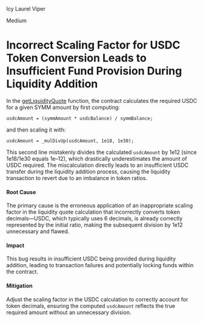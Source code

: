 Icy Laurel Viper

Medium

# Incorrect Scaling Factor for USDC Token Conversion Leads to Insufficient Fund Provision During Liquidity Addition

In the [getLiquidityQuote](https://github.com/sherlock-audit/2025-03-symm-io-stacking/blob/main/token/contracts/vesting/SymmVesting.sol#L247-L256) function, the contract calculates the required USDC for a given SYMM amount by first computing:  
```solidity
usdcAmount = (symmAmount * usdcBalance) / symmBalance;
```
and then scaling it with:  
```solidity
usdcAmount = _mulDivUp(usdcAmount, 1e18, 1e30);
```  
This second line mistakenly divides the calculated `usdcAmount` by 1e12 (since 1e18/1e30 equals 1e–12), which drastically underestimates the amount of USDC required. The miscalculation directly leads to an insufficient USDC transfer during the liquidity addition process, causing the liquidity transaction to revert due to an imbalance in token ratios.

#### Root Cause
The primary cause is the erroneous application of an inappropriate scaling factor in the liquidity quote calculation that incorrectly converts token decimals—USDC, which typically uses 6 decimals, is already correctly represented by the initial ratio, making the subsequent division by 1e12 unnecessary and flawed.

#### Impact
This bug results in insufficient USDC being provided during liquidity addition, leading to transaction failures and potentially locking funds within the contract.

#### Mitigation
Adjust the scaling factor in the USDC calculation to correctly account for token decimals, ensuring the computed `usdcAmount` reflects the true required amount without an unnecessary division.